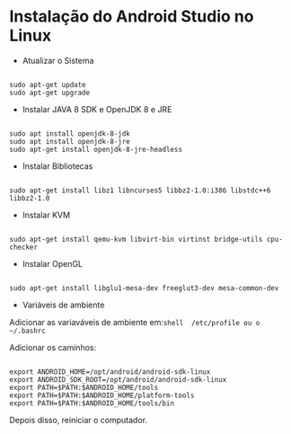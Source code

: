 # Instalação do Android Studio no Linux

* Atualizar o Sistema

```shell

sudo apt-get update
sudo apt-get upgrade
```
* Instalar JAVA 8 SDK e OpenJDK 8 e JRE

```shell

sudo apt install openjdk-8-jdk
sudo apt install openjdk-8-jre
sudo apt-get install openjdk-8-jre-headless

```
* Instalar Bibliotecas

```shell

sudo apt-get install libz1 libncurses5 libbz2-1.0:i386 libstdc++6 libbz2-1.0
```
* Instalar KVM

```shell

sudo apt-get install qemu-kvm libvirt-bin virtinst bridge-utils cpu-checker
```

* Instalar OpenGL

```shell

sudo apt-get install libglu1-mesa-dev freeglut3-dev mesa-common-dev
```

* Variáveis de ambiente

Adicionar as variaváveis de ambiente em:```shell  /etc/profile ou o ~/.bashrc ```

Adicionar os caminhos:

```shell

export ANDROID_HOME=/opt/android/android-sdk-linux
export ANDROID_SDK_ROOT=/opt/android/android-sdk-linux
export PATH=$PATH:$ANDROID_HOME/tools
export PATH=$PATH:$ANDROID_HOME/platform-tools
export PATH=$PATH:$ANDROID_HOME/tools/bin
```

Depois disso, reiniciar o computador.
